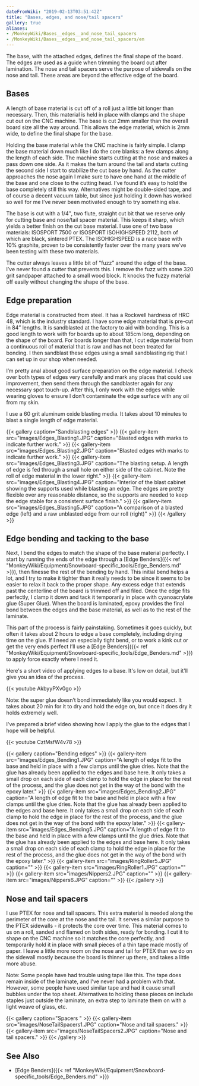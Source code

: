 ```yaml
---
dateFromWiki: "2019-02-13T03:51:42Z"
title: "Bases, edges, and nose/tail spacers"
gallery: true
aliases:
- /MonkeyWiki/Bases__edges__and_nose_tail_spacers
- /MonkeyWiki/Bases__edges__and_nose_tail_spacers/en
---
```

The base, with the attached edges, defines the final shape of the board. The edges are used as a guide when trimming the board out after lamination. The nose and tail spacers serve the purpose of sidewalls on the nose and tail. These areas are beyond the effective edge of the board.
 

## Bases 
 
A length of base material is cut off of a roll just a little bit longer than necessary. Then, this material is held in place with clamps and the shape cut out on the CNC machine. The base is cut 2mm smaller than the overall board size all the way around. This allows the edge material, which is 2mm wide, to define the final shape for the base.

Holding the base material while the CNC machine is fairly simple. I clamp the base material down much like I do the core blanks: a few clamps along the length of each side. The machine starts cutting at the nose and makes a pass down one side. As it makes the turn around the tail and starts cutting the second side I start to stabilize the cut base by hand. As the cutter approaches the nose again I make sure to have one hand at the middle of the base and one close to the cutting head. I’ve found it’s easy to hold the base completely still this way. Alternatives might be double-sided tape, and of course a decent vacuum table, but since just holding it down has worked so well for me I’ve never been motivated enough to try something else. 

The base is cut with a 1/4″, two flute, straight cut bit that we reserve only for cutting base and nose/tail spacer material. This keeps it sharp, which yields a better finish on the cut base material. I use one of two base materials: ISOSPORT 7500 or ISOSPORT ISOHIGHSPEED 2112, both of which are black, sintered PTEX. The ISOHIGHSPEED is a race base with 10% graphite, proven to be consistently faster over the many years we’ve been testing with these two materials.

The cutter always leaves a little bit of “fuzz” around the edge of the base. I’ve never found a cutter that prevents this. I remove the fuzz with some 320 grit sandpaper attached to a small wood block. It knocks the fuzzy material off easily without changing the shape of the base.


## Edge preparation 
 
Edge material is constructed from steel. It has a Rockwell hardness of HRC 48, which is the industry standard. I have some edge material that is pre-cut in 84” lengths. It is sandblasted at the factory to aid with bonding. This is a good length to work with for boards up to about 185cm long, depending on the shape of the board. For boards longer than that, I cut edge material from a continuous roll of material that is raw and has not been treated for bonding. I then sandblast these edges using a small sandblasting rig that I can set up in our shop when needed.
 
I’m pretty anal about good surface preparation on the edge material. I check over both types of edges very carefully and mark any places that could use improvement, then send them through the sandblaster again for any necessary spot touch-up. After this, I only work with the edges while wearing gloves to ensure I don’t contaminate the edge surface with any oil from my skin.
 
I use a 60 grit aluminum oxide blasting media. It takes about 10 minutes to blast a single length of edge material.

{{< gallery  caption="Sandblasting edges" >}}
{{< gallery-item src="images/Edges_Blasting1.JPG" caption="Blasted edges with marks to indicate further work." >}}
{{< gallery-item src="images/Edges_Blasting2.JPG" caption="Blasted edges with marks to indicate further work." >}}
{{< gallery-item src="images/Edges_Blasting3.JPG" caption="The blasting setup. A length of edge is fed through a small hole on either side of the cabinet. Note the roll of edge material in the lower right." >}}
{{< gallery-item src="images/Edges_Blasting4.JPG" caption="Interior of the blast cabinet showing the supports used while blasting an edge. The edges are pretty flexible over any reasonable distance, so the supports are needed to keep the edge stable for a consistent surface finish." >}}
{{< gallery-item src="images/Edges_Blasting5.JPG" caption="A comparison of a blasted edge (left) and a raw unblasted edge from our roll (right)" >}}
{{< /gallery >}}



## Edge bending and tacking to the base 
 
Next, I bend the edges to match the shape of the base material perfectly. I start by running the ends of the edge through a [Edge Benders]({{< ref "MonkeyWiki/Equipment/Snowboard-specific_tools/Edge_Benders.md" >}}), then finesse the rest of the bending by hand. This initial bend helps a lot, and I try to make it tighter than it really needs to be since it seems to be easier to relax it back to the proper shape. Any excess edge that extends past the centerline of the board is trimmed off and filed. Once the edge fits perfectly, I clamp it down and tack it temporarily in place with cyanoacrylate glue (Super Glue). When the board is laminated, epoxy provides the final bond between the edges and the base material, as well as to the rest of the laminate.
 
This part of the process is fairly painstaking. Sometimes it goes quickly, but often it takes about 2 hours to edge a base completely, including drying time on the glue. If I need an especially tight bend, or to work a kink out or get the very ends perfect I’ll use a [Edge Benders]({{< ref "MonkeyWiki/Equipment/Snowboard-specific_tools/Edge_Benders.md" >}}) to apply force exactly where I need it.

Here's a short video of applying edges to a base. It's low on detail, but it'll give you an idea of the process.

{{< youtube AkbyyPXv0go >}}

Note: the super glue doesn’t bond immediately like you would expect. It takes about 20 min for it to dry and hold the edge on, but once it does dry it holds extremely well. 

I've prepared a brief video showing how I apply the glue to the edges that I hope will be helpful.

{{< youtube CztMsfW4v78 >}}


{{< gallery  caption="Bending edges" >}}
{{< gallery-item src="images/Edges_Bending1.JPG" caption="A length of edge fit to the base and held in place with a few clamps until the glue dries. Note that the glue has already been applied to the edges and base here. It only takes a small drop on each side of each clamp to hold the edge in place for the rest of the process, and the glue does not get in the way of the bond with the epoxy later." >}}
{{< gallery-item src="images/Edges_Bending2.JPG" caption="A length of edge fit to the base and held in place with a few clamps until the glue dries. Note that the glue has already been applied to the edges and base here. It only takes a small drop on each side of each clamp to hold the edge in place for the rest of the process, and the glue does not get in the way of the bond with the epoxy later." >}}
{{< gallery-item src="images/Edges_Bending5.JPG" caption="A length of edge fit to the base and held in place with a few clamps until the glue dries. Note that the glue has already been applied to the edges and base here. It only takes a small drop on each side of each clamp to hold the edge in place for the rest of the process, and the glue does not get in the way of the bond with the epoxy later." >}}
{{< gallery-item src="images/RingRoller5.JPG" caption="" >}}
{{< gallery-item src="images/RingRoller1.JPG" caption="" >}}
{{< gallery-item src="images/Nippers2.JPG" caption="" >}}
{{< gallery-item src="images/Nippers6.JPG" caption="" >}}
{{< /gallery >}}



## Nose and tail spacers 
 
I use PTEX for nose and tail spacers. This extra material is needed along the perimeter of the core at the nose and the tail. It serves a similar purpose to the PTEX sidewalls - it protects the core over time. This material comes to us on a roll, sanded and flamed on both sides, ready for bonding. I cut it to shape on the CNC machine so it matches the core perfectly, and temporarily hold it in place with small pieces of a thin tape made mostly of paper. I leave a little more room on the nose and tail for PTEX than we do on the sidewall mostly because the board is thinner up there, and takes a little more abuse.

Note: Some people have had trouble using tape like this. The tape does remain inside of the laminate, and I’ve never had a problem with that. However, some people have used similar tape and had it cause small bubbles under the top sheet. Alternatives to holding these pieces on include staples just outside the laminate, an extra step to laminate them on with a light weave of glass, etc.

{{< gallery  caption="Spacers " >}}
{{< gallery-item src="images/NoseTailSpacers1.JPG" caption="Nose and tail spacers." >}}
{{< gallery-item src="images/NoseTailSpacers2.JPG" caption="Nose and tail spacers." >}}
{{< /gallery >}}



## See Also 
- [Edge Benders]({{< ref "MonkeyWiki/Equipment/Snowboard-specific_tools/Edge_Benders.md" >}})


